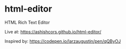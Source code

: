 # html-editor
HTML Rich Text Editor

Live at: https://ashishcors.github.io/html-editor/

Inspired by: https://codepen.io/larzaugustin/pen/qQByOJ
